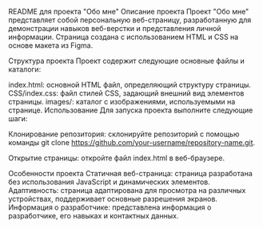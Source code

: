 README для проекта "Обо мне"
Описание проекта
Проект "Обо мне" представляет собой персональную веб-страницу, разработанную для демонстрации навыков веб-верстки и представления личной информации. Страница создана с использованием HTML и CSS на основе макета из Figma.

Структура проекта
Проект содержит следующие основные файлы и каталоги:

index.html: основной HTML файл, определяющий структуру страницы.
CSS/index.css: файл стилей CSS, задающий внешний вид элементов страницы.
images/: каталог с изображениями, используемыми на странице.
Использование
Для запуска проекта выполните следующие шаги:

Клонирование репозитория: склонируйте репозиторий с помощью команды git clone https://github.com/your-username/repository-name.git.

Открытие страницы: откройте файл index.html в веб-браузере.

Особенности проекта
Статичная веб-страница: страница разработана без использования JavaScript и динамических элементов.
Адаптивность: страница адаптирована для просмотра на различных устройствах, поддерживает основные разрешения экранов.
Информация о разработчике: представлена информация о разработчике, его навыках и контактных данных.
